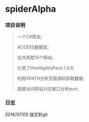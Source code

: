 # spiderAlpha

### 项目说明
>一个C#爬虫;
>
>ACCESS数据库;
>
>总共爬取10个网站;
>
>引用了HtmlAgilityPack.1.4.9;
>
>利用XPATH分析页面源码抓取数据;
>
>直接访问网站对应接口分析json;
>

### 日志
2016/07/05 提交到git
